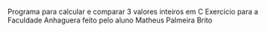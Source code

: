 Programa para calcular e comparar 3 valores inteiros em C 
Exercicio para a Faculdade Anhaguera feito pelo aluno Matheus Palmeira Brito
